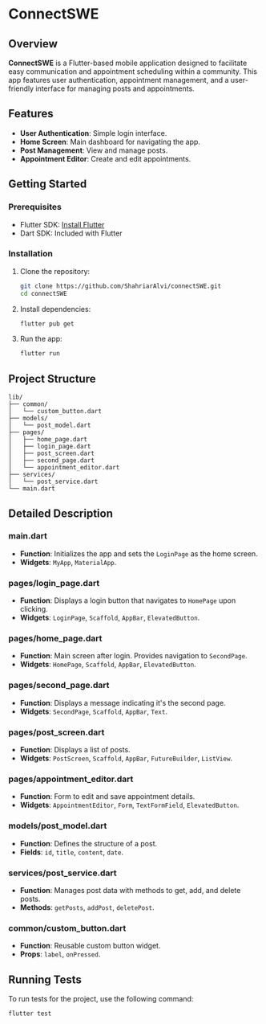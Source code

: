 # ConnectSWE

## Overview

**ConnectSWE** is a Flutter-based mobile application designed to facilitate easy communication and appointment scheduling within a community. This app features user authentication, appointment management, and a user-friendly interface for managing posts and appointments.

## Features

- **User Authentication**: Simple login interface.
- **Home Screen**: Main dashboard for navigating the app.
- **Post Management**: View and manage posts.
- **Appointment Editor**: Create and edit appointments.

## Getting Started

### Prerequisites

- Flutter SDK: [Install Flutter](https://flutter.dev/docs/get-started/install)
- Dart SDK: Included with Flutter

### Installation

1. Clone the repository:
    ```bash
    git clone https://github.com/ShahriarAlvi/connectSWE.git
    cd connectSWE
    ```

2. Install dependencies:
    ```bash
    flutter pub get
    ```

3. Run the app:
    ```bash
    flutter run
    ```

## Project Structure

```plaintext
lib/
├── common/
│   └── custom_button.dart
├── models/
│   └── post_model.dart
├── pages/
│   ├── home_page.dart
│   ├── login_page.dart
│   ├── post_screen.dart
│   ├── second_page.dart
│   └── appointment_editor.dart
├── services/
│   └── post_service.dart
└── main.dart
```

## Detailed Description

### main.dart

- **Function**: Initializes the app and sets the `LoginPage` as the home screen.
- **Widgets**: `MyApp`, `MaterialApp`.

### pages/login_page.dart

- **Function**: Displays a login button that navigates to `HomePage` upon clicking.
- **Widgets**: `LoginPage`, `Scaffold`, `AppBar`, `ElevatedButton`.

### pages/home_page.dart

- **Function**: Main screen after login. Provides navigation to `SecondPage`.
- **Widgets**: `HomePage`, `Scaffold`, `AppBar`, `ElevatedButton`.

### pages/second_page.dart

- **Function**: Displays a message indicating it's the second page.
- **Widgets**: `SecondPage`, `Scaffold`, `AppBar`, `Text`.

### pages/post_screen.dart

- **Function**: Displays a list of posts.
- **Widgets**: `PostScreen`, `Scaffold`, `AppBar`, `FutureBuilder`, `ListView`.

### pages/appointment_editor.dart

- **Function**: Form to edit and save appointment details.
- **Widgets**: `AppointmentEditor`, `Form`, `TextFormField`, `ElevatedButton`.

### models/post_model.dart

- **Function**: Defines the structure of a post.
- **Fields**: `id`, `title`, `content`, `date`.

### services/post_service.dart

- **Function**: Manages post data with methods to get, add, and delete posts.
- **Methods**: `getPosts`, `addPost`, `deletePost`.

### common/custom_button.dart

- **Function**: Reusable custom button widget.
- **Props**: `label`, `onPressed`.

## Running Tests

To run tests for the project, use the following command:
```bash
flutter test
```
